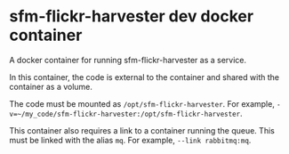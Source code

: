# sfm-flickr-harvester dev docker container

A docker container for running sfm-flickr-harvester as a service.

In this container, the code is external to the container and shared with 
the container as a volume.

The code must be mounted as `/opt/sfm-flickr-harvester`. For example, 
`-v=~/my_code/sfm-flickr-harvester:/opt/sfm-flickr-harvester`.

This container also requires a link to a container running the queue. This
must be linked with the alias `mq`.  For example, `--link rabbitmq:mq`. 